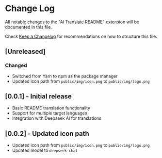 # Change Log

All notable changes to the "AI Translate README" extension will be documented in this file.

Check [Keep a Changelog](http://keepachangelog.com/) for recommendations on how to structure this file.

## [Unreleased]

### Changed
- Switched from Yarn to npm as the package manager
- Updated icon path from `public/img/icon.png` to `public/img/logo.png`

## [0.0.1] - Initial release
- Basic README translation functionality
- Support for multiple target languages
- Integration with Deepseek AI for translations

## [0.0.2] - Updated icon path
- Updated icon path from `public/img/icon.png` to `public/img/logo.png`
- Updated model to `deepseek-chat`